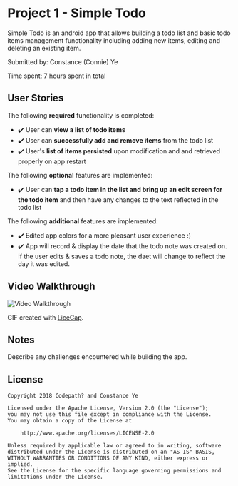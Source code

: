 # Project 1 - Simple Todo

Simple Todo is an android app that allows building a todo list and basic todo items management functionality including adding new items, editing and deleting an existing item.

Submitted by: Constance (Connie) Ye

Time spent: 7 hours spent in total

## User Stories

The following **required** functionality is completed:

* :heavy_check_mark: User can **view a list of todo items**
* :heavy_check_mark: User can **successfully add and remove items** from the todo list
* :heavy_check_mark: User's **list of items persisted** upon modification and and retrieved properly on app restart

The following **optional** features are implemented:

* :heavy_check_mark: User can **tap a todo item in the list and bring up an edit screen for the todo item** and then have any changes to the text reflected in the todo list

The following **additional** features are implemented:

* :heavy_check_mark: Edited app colors for a more pleasant user experience :)
* :heavy_check_mark: App will record & display the date that the todo note was created on. If the user edits & saves a todo note, the daet will change to reflect the day it was edited.

## Video Walkthrough


<img src='https://i.imgur.com/04rlXyL.gif' title='Video Walkthrough' width='' alt='Video Walkthrough' />

GIF created with [LiceCap](http://www.cockos.com/licecap/).

## Notes

Describe any challenges encountered while building the app.

## License

    Copyright 2018 Codepath? and Constance Ye

    Licensed under the Apache License, Version 2.0 (the "License");
    you may not use this file except in compliance with the License.
    You may obtain a copy of the License at

        http://www.apache.org/licenses/LICENSE-2.0

    Unless required by applicable law or agreed to in writing, software
    distributed under the License is distributed on an "AS IS" BASIS,
    WITHOUT WARRANTIES OR CONDITIONS OF ANY KIND, either express or implied.
    See the License for the specific language governing permissions and
    limitations under the License.

